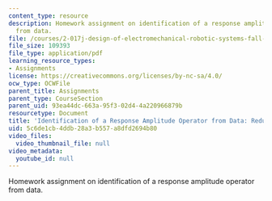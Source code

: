 ```yaml
---
content_type: resource
description: Homework assignment on identification of a response amplitude operator
  from data.
file: /courses/2-017j-design-of-electromechanical-robotic-systems-fall-2009/5c6de1cb4ddb28a3b557a8dfd2694b80_MIT2_017JF09_p31.pdf
file_size: 109393
file_type: application/pdf
learning_resource_types:
- Assignments
license: https://creativecommons.org/licenses/by-nc-sa/4.0/
ocw_type: OCWFile
parent_title: Assignments
parent_type: CourseSection
parent_uid: 93ea44dc-663a-95f3-02d4-4a220966879b
resourcetype: Document
title: 'Identification of a Response Amplitude Operator from Data: Redux'
uid: 5c6de1cb-4ddb-28a3-b557-a8dfd2694b80
video_files:
  video_thumbnail_file: null
video_metadata:
  youtube_id: null
---
```

Homework assignment on identification of a response amplitude operator from data.
